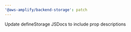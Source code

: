 ```yaml
---
'@aws-amplify/backend-storage': patch
---
```


Update defineStorage JSDocs to include prop descriptions
